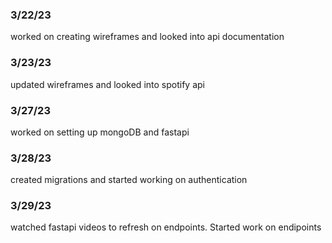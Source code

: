 ### 3/22/23
worked on creating wireframes and looked into api documentation
### 3/23/23
updated wireframes and looked into spotify api

### 3/27/23
worked on setting up mongoDB and fastapi

### 3/28/23
created migrations and started working on authentication

### 3/29/23
watched fastapi videos to refresh on endpoints. Started work on endipoints
